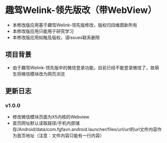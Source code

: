# 趣驾Welink-领先版改（带WebView）

* 本修改版应用基于趣驾Welink-领先版修改，版权归四维图新所有
* 本修改版应用只能用于研究学习
* 本修改版应用如触及版权，请issues联系删除

## 项目背景

* 由于趣驾Welink-领先版中的微信登录功能，目前已经不能登录微信了，故萌生将微信模块改为网页浏览

## 更新日志

### v1.0.0
* 修改微信模块页面为X5内核的Webview
* 首页网址默认读取路径/手机内部储存/Android/data/com.fgfavn.android.launcher/files/url/url的url文件内容作为首页地址（注意：文件内容只能有一行内容）
